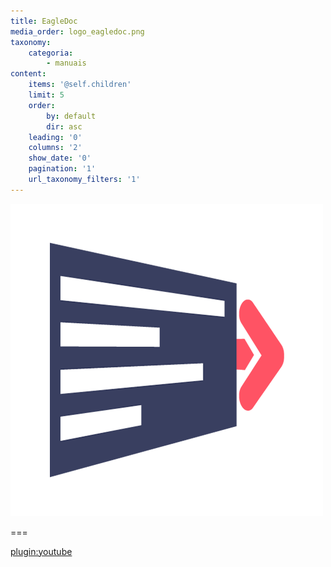 ```yaml
---
title: EagleDoc
media_order: logo_eagledoc.png
taxonomy:
    categoria:
        - manuais
content:
    items: '@self.children'
    limit: 5
    order:
        by: default
        dir: asc
    leading: '0'
    columns: '2'
    show_date: '0'
    pagination: '1'
    url_taxonomy_filters: '1'
---
```


![Logo EagleDoc](logo_eagledoc.png)

===

[plugin:youtube](https://www.youtube.com/watch?v=PEpGQobieew)